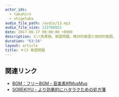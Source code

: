 ```yaml
---
actor_ids:
  - takahiro
  - shigetaka
audio_file_path: /audio/13.mp3
audio_file_size: 122766822
date: 2017-06-17 00:00:00 +0900
description: ビバ鳥貴族。貧困問題。絶対的貧困と相対的貧困。
duration: "63:56"
layout: article
title: ＃13 貧困問題
---
```


## 関連リンク

- [BGM：フリーBGM・音楽素材MusMus](http://musmus.main.jp/)
- [SOREKIYU - より効果的にハタラクための処方箋](https://sorekiyu.jp)
